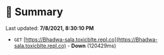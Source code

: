 # 📖 Summary
Last updated: **7/8/2021, 8:30:10 PM**

- `GET` [https://Bhadwa-sala.toxicblte.repl.co](https://Bhadwa-sala.toxicblte.repl.co) - **Down** (120429ms)
